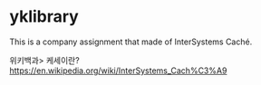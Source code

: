 # yklibrary
This is a company assignment that made of InterSystems Caché.

위키백과> 케세이란?
https://en.wikipedia.org/wiki/InterSystems_Cach%C3%A9
